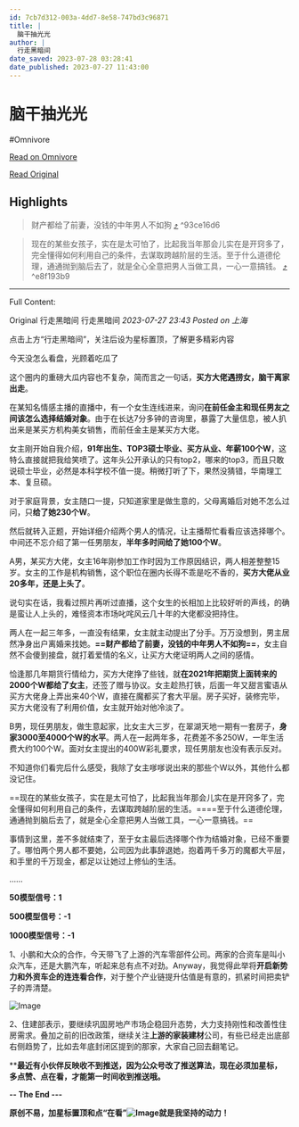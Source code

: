 ```yaml
---
id: 7cb7d312-003a-4dd7-8e58-747bd3c96871
title: |
  脑干抽光光
author: |
  行走黑暗间
date_saved: 2023-07-28 03:28:41
date_published: 2023-07-27 11:43:00
---
```


# 脑干抽光光
#Omnivore

[Read on Omnivore](https://omnivore.app/me/-1899b665050)

[Read Original](https://mp.weixin.qq.com/s/miIXoO4LOyvEQRAkZ28B1g)

## Highlights

> 财产都给了前妻，没钱的中年男人不如狗 [⤴️](https://omnivore.app/me/-1899b665050#93ce16d6-f1bb-4d4b-a1ee-eadca4a3eed1)  ^93ce16d6

> 现在的某些女孩子，实在是太可怕了，比起我当年那会儿实在是开窍多了，完全懂得如何利用自己的条件，去谋取跨越阶层的生活。至于什么道德伦理，通通抛到脑后去了，就是全心全意把男人当做工具，一心一意搞钱。 [⤴️](https://omnivore.app/me/-1899b665050#e8f193b9-318d-4ca3-a9ef-be222ed34d26)  ^e8f193b9


--- 

Full Content: 

Original 行走黑暗间  行走黑暗间 _2023-07-27 23:43_ _Posted on 上海_ 

点击上方“行走黑暗间”，关注后设为星标置顶，了解更多精彩内容

今天没怎么看盘，光顾着吃瓜了

这个圈内的重磅大瓜内容也不复杂，简而言之一句话，**买方大佬遇捞女，脑干离家出走**。

在某知名情感主播的直播中，有一个女生连线进来，询问**在前任金主和现任男友之间该怎么选择结婚对象**。由于在长达7分多钟的咨询里，暴露了大量信息，被人扒出来是某买方机构美女销售，而前任金主是某买方大佬。

女主刚开始自我介绍，**91年出生、TOP3硕士毕业、买方从业、年薪100个W**，这特么直接就把我给笑喷了。这年头公开承认的只有top2，哪来的top3，而且只敢说硕士毕业，必然是本科学校不值一提。稍微打听了下，果然没猜错，华南理工本、复旦硕。

对于家庭背景，女主随口一提，只知道家里是做生意的，父母离婚后对她不怎么过问，只**给了她230个W**。

然后就转入正题，开始详细介绍两个男人的情况，让主播帮忙看看应该选择哪个。中间还不忘介绍了第一任男朋友，**半年多时间给了她100个W**。  

A男，某买方大佬，女主16年刚参加工作时因为工作原因结识，两人相差整整15岁。女主的工作是机构销售，这个职位在圈内长得不乖是吃不香的，**买方大佬从业20多年，还是上头了**。

说句实在话，我看过照片再听过直播，这个女生的长相加上比较好听的声线，的确是蛮让人上头的，难怪资本市场叱咤风云几十年的大佬都没把持住。

两人在一起三年多，一直没有结果，女主就主动提出了分手。万万没想到，男主居然净身出户离婚来找她。**==财产都给了前妻，没钱的中年男人不如狗==**，女主自然不会傻到接盘，就打着爱情的名义，让买方大佬证明两人之间的感情。

恰逢那几年期货行情给力，买方大佬挣了些钱，就**在2021年把期货上面转来的2000个W都给了女主**，还签了赠与协议。女主趁热打铁，后面一年又甜言蜜语从买方大佬身上弄出来40个W，直接在魔都买了套大平层。房子买好，装修完毕，买方大佬没有了利用价值，女主就开始对他冷淡了。

B男，现任男朋友，做生意起家，比女主大三岁，在翠湖天地一期有一套房子，**身家3000至4000个W的水平**。两人在一起两年多，花费差不多250W，一年生活费大约100个W。面对女主提出的400W彩礼要求，现任男朋友也没有表示反对。

不知道你们看完后什么感受，我除了女主嗲嗲说出来的那些个W以外，其他什么都没记住。

==现在的某些女孩子，实在是太可怕了，比起我当年那会儿实在是开窍多了，完全懂得如何利用自己的条件，去谋取跨越阶层的生活。====至于什么道德伦理，通通抛到脑后去了，就是全心全意把男人当做工具，一心一意搞钱。==

事情到这里，差不多就结束了，至于女主最后选择哪个作为结婚对象，已经不重要了。哪怕两个男人都不要她，公司因为此事辞退她，抱着两千多万的魔都大平层，和手里的千万现金，都足以让她过上修仙的生活。

……  

**50模型信号：1**

**500模型信号：-1**

**1000模型信号：-1**

1、小鹏和大众的合作，今天带飞了上游的汽车零部件公司。两家的合资车是叫小众汽车，还是大鹏汽车，听起来总有点不对劲。Anyway，我觉得此举将**开启新势力和外资车企的连连看合作**，对于整个产业链提升估值是有意的，抓紧时间把卖铲子的弄清楚。

![Image](https://proxy-prod.omnivore-image-cache.app/0x0,sIXEJpZjNOWgO9Oi29LGk2cm2C7tiM098uX_LNI2e2H4/https://mmbiz.qpic.cn/sz_mmbiz_jpg/fKbWVdUyp9N2ljgepFXbh17dqjclAvgq5cN15MUr7ZickRho5GSyUuY9sn8fMH9P7rpReTicghibsIWZNxNghz6Vw/640?wx_fmt=jpeg)

2、住建部表示，要继续巩固房地产市场企稳回升态势，大力支持刚性和改善性住房需求。叠加之前的旧改政策，继续关注**上游的家装建材**公司，有些已经走出底部右侧趋势了，比如去年底封闭区提到的那家，大家自己回去翻笔记。

****最近有小伙伴反映收不到推送，因为公众号改了推送算法，现在必须加星标，多点赞、点在看，才能第一时间收到推送哦。**

**\-- The End ---**

**原创不易，加星标置顶和点“在看”![Image](https://proxy-prod.omnivore-image-cache.app/20x0,sVkynaIhZp3OqygpvAJOHrdsQiFa9P1OKqb3py6xXi8I/https://mmbiz.qpic.cn/mmbiz_gif/EBb5pGJYmrwvzSw6MKN9icicEkictGhmLpbzY9w5nGwogdtO4rouzuoDXxukc8VuWIfomnpuvFpNygiaW2Ad3EtibKQ/640?wx_fmt=gif)就是我坚持的动力！**
